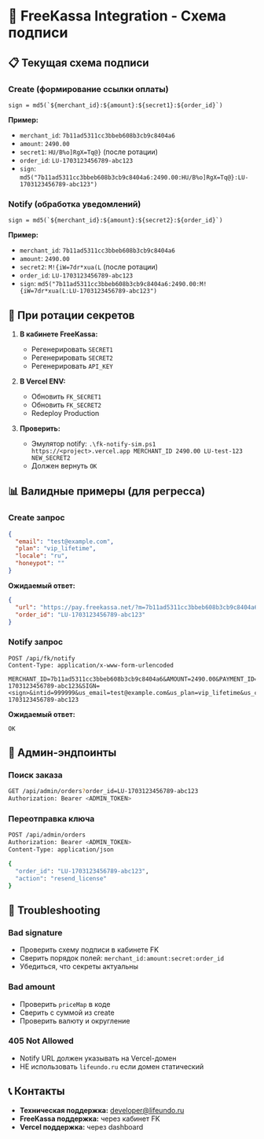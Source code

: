 # 🔐 FreeKassa Integration - Схема подписи

## 📋 Текущая схема подписи

### Create (формирование ссылки оплаты)
```
sign = md5(`${merchant_id}:${amount}:${secret1}:${order_id}`)
```

**Пример:**
- `merchant_id`: `7b11ad5311cc3bbeb608b3cb9c8404a6`
- `amount`: `2490.00`
- `secret1`: `HU/B%o]RgX=Tq@}` (после ротации)
- `order_id`: `LU-1703123456789-abc123`
- `sign`: `md5("7b11ad5311cc3bbeb608b3cb9c8404a6:2490.00:HU/B%o]RgX=Tq@}:LU-1703123456789-abc123")`

### Notify (обработка уведомлений)
```
sign = md5(`${merchant_id}:${amount}:${secret2}:${order_id}`)
```

**Пример:**
- `merchant_id`: `7b11ad5311cc3bbeb608b3cb9c8404a6`
- `amount`: `2490.00`
- `secret2`: `M!{iW=7dr*xua(L` (после ротации)
- `order_id`: `LU-1703123456789-abc123`
- `sign`: `md5("7b11ad5311cc3bbeb608b3cb9c8404a6:2490.00:M!{iW=7dr*xua(L:LU-1703123456789-abc123")`

## 🔄 При ротации секретов

1. **В кабинете FreeKassa:**
   - Регенерировать `SECRET1`
   - Регенерировать `SECRET2`
   - Регенерировать `API_KEY`

2. **В Vercel ENV:**
   - Обновить `FK_SECRET1`
   - Обновить `FK_SECRET2`
   - Redeploy Production

3. **Проверить:**
   - Эмулятор notify: `.\fk-notify-sim.ps1 https://<project>.vercel.app MERCHANT_ID 2490.00 LU-test-123 NEW_SECRET2`
   - Должен вернуть `OK`

## 📊 Валидные примеры (для регресса)

### Create запрос
```json
{
  "email": "test@example.com",
  "plan": "vip_lifetime",
  "locale": "ru",
  "honeypot": ""
}
```

**Ожидаемый ответ:**
```json
{
  "url": "https://pay.freekassa.net/?m=7b11ad5311cc3bbeb608b3cb9c8404a6&oa=2490.00&o=LU-1703123456789-abc123&s=<sign>&currency=RUB&us_email=test@example.com&us_plan=vip_lifetime&us_cid=cid-1703123456789-abc123&lang=ru&em=test@example.com&description=LifeUndo vip_lifetime for test@example.com",
  "order_id": "LU-1703123456789-abc123"
}
```

### Notify запрос
```
POST /api/fk/notify
Content-Type: application/x-www-form-urlencoded

MERCHANT_ID=7b11ad5311cc3bbeb608b3cb9c8404a6&AMOUNT=2490.00&PAYMENT_ID=LU-1703123456789-abc123&SIGN=<sign>&intid=999999&us_email=test@example.com&us_plan=vip_lifetime&us_cid=cid-1703123456789-abc123
```

**Ожидаемый ответ:**
```
OK
```

## 🔧 Админ-эндпоинты

### Поиск заказа
```bash
GET /api/admin/orders?order_id=LU-1703123456789-abc123
Authorization: Bearer <ADMIN_TOKEN>
```

### Переотправка ключа
```bash
POST /api/admin/orders
Authorization: Bearer <ADMIN_TOKEN>
Content-Type: application/json

{
  "order_id": "LU-1703123456789-abc123",
  "action": "resend_license"
}
```

## 🚨 Troubleshooting

### Bad signature
- Проверить схему подписи в кабинете FK
- Сверить порядок полей: `merchant_id:amount:secret:order_id`
- Убедиться, что секреты актуальны

### Bad amount
- Проверить `priceMap` в коде
- Сверить с суммой из create
- Проверить валюту и округление

### 405 Not Allowed
- Notify URL должен указывать на Vercel-домен
- НЕ использовать `lifeundo.ru` если домен статический

## 📞 Контакты

- **Техническая поддержка:** developer@lifeundo.ru
- **FreeKassa поддержка:** через кабинет FK
- **Vercel поддержка:** через dashboard
